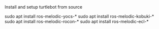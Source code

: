 Install and setup turtlebot from source

sudo apt install ros-melodic-yocs-*
sudo apt install ros-melodic-kobuki-*
sudo apt install ros-melodic-rocon-*
sudo apt install ros-melodic-ecl-*
